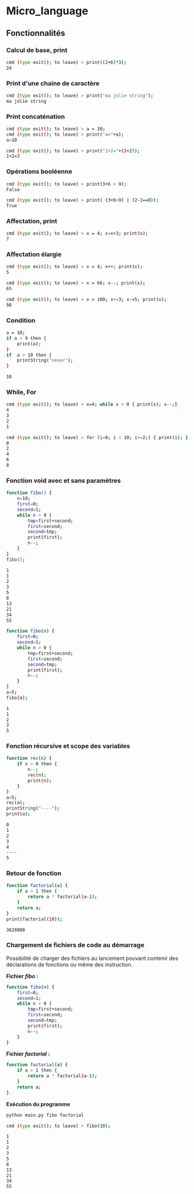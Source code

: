 # Micro_language

## Fonctionnalités

### Calcul de base, print

```bash
cmd (type exit(); to leave) > print((2+6)*3);
24
```

### Print d'une chaine de caractère

```bash
cmd (type exit(); to leave) > print("ma jolie string");
ma jolie string
```

### Print concaténation

```bash
cmd (type exit(); to leave) > a = 10;
cmd (type exit(); to leave) > print("a="+a);
a=10

cmd (type exit(); to leave) > print("1+2="+(1+2));
1+2=3
```



### Opérations booléenne

```bash
cmd (type exit(); to leave) > print(3+6 > 9);
False

cmd (type exit(); to leave) > print( (3+6>9) | (2-2==0));
True
```

### Affectation, print

```bash
cmd (type exit(); to leave) > x = 4; x=x+3; print(x);
7
```

### Affectation élargie

```bash
cmd (type exit(); to leave) > x = 4; x++; print(x);
5

cmd (type exit(); to leave) > x = 66; x--; print(x);
65

cmd (type exit(); to leave) > x = 100; x+=3; x-=5; print(x);
98
```

### Condition

```bash
a = 10; 
if a > 9 then { 
	print(a); 
} 
if  a > 10 then {
	printString("never");
}

10
```

### While, For

```bash
cmd (type exit(); to leave) > x=4; while x > 0 { print(x); x--;}
4
3
2
1

cmd (type exit(); to leave) > for (i=0; i < 10; i+=2;) { print(i); }
0
2
4
6
8
```

### Fonction void avec et sans paramètres

```bash
function fibo() {
    n=10;
    first=0;
    second=1;
    while n > 0 {
        tmp=first+second;
        first=second;
        second=tmp;
        print(first);
        n--;
    }
}
fibo();

1
1
2
3
5
8
13
21
34
55

function fibo(n) {
    first=0;
    second=1;
    while n > 0 {
        tmp=first+second;
        first=second;
        second=tmp;
        print(first);
        n--;
    }
}
a=5;
fibo(a);

1
1
2
3
5
```

### Fonction récursive et scope des variables

```bash
function rec(n) {
    if n > 0 then {
        n--;
        rec(n);
        print(n);
    }
}
a=5;
rec(a);
printString("----");
print(a);

0
1
2
3
4
----
5
```

### Retour de fonction

```bash
function factorial(a) {
    if a > 1 then {
        return a * factorial(a-1);
    }
    return a;
}
print(factorial(10));

3628800
```

### Chargement de fichiers de code au démarrage

Possibilité de charger des fichiers au lancement pouvant contenir des déclarations de fonctions ou même des instruction.

**Fichier *fibo* :**

```bash
function fibo(n) {
    first=0;
    second=1;
    while n > 0 {
        tmp=first+second;
        first=second;
        second=tmp;
        print(first);
        n--;
    }
}
```

**Fichier *factorial* :**

```bash
function factorial(a) {
    if a > 1 then {
        return a * factorial(a-1);
    }
    return a;
}
```

**Exécution du programme**

```bash
python main.py fibo factorial

cmd (type exit(); to leave) > fibo(10);

1
1
2
3
5
8
13
21
34
55
```

